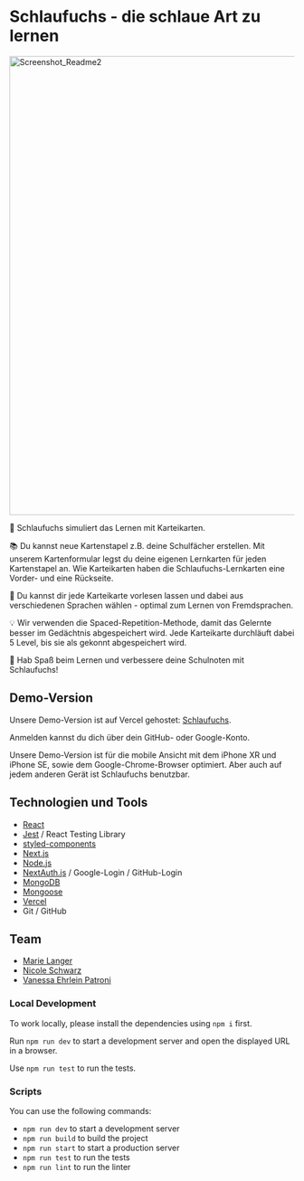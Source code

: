 # Schlaufuchs - die schlaue Art zu lernen
<img width="812" alt="Screenshot_Readme2" src="https://github.com/Nesssaaa/capstone-flashcard-app/assets/148340045/7e6aed6a-ecb5-4cb0-8efc-0d613d27b90a">




🦊 Schlaufuchs simuliert das Lernen mit Karteikarten.

📚 Du kannst neue Kartenstapel z.B. deine Schulfächer erstellen. Mit unserem Kartenformular legst du deine eigenen Lernkarten für jeden Kartenstapel an. Wie Karteikarten haben die Schlaufuchs-Lernkarten eine Vorder- und eine Rückseite.

📣 Du kannst dir jede Karteikarte vorlesen lassen und dabei aus verschiedenen Sprachen wählen - optimal zum Lernen von Fremdsprachen.

💡 Wir verwenden die Spaced-Repetition-Methode, damit das Gelernte besser im Gedächtnis abgespeichert wird. Jede Karteikarte durchläuft dabei 5 Level, bis sie als gekonnt abgespeichert wird.

🥳 Hab Spaß beim Lernen und verbessere deine Schulnoten mit Schlaufuchs!

## Demo-Version

Unsere Demo-Version ist auf Vercel gehostet: [Schlaufuchs](https://capstone-flashcard-app-zeta.vercel.app/).

Anmelden kannst du dich über dein GitHub- oder Google-Konto.

Unsere Demo-Version ist für die mobile Ansicht mit dem iPhone XR und iPhone SE, sowie dem Google-Chrome-Browser optimiert. Aber auch auf jedem anderen Gerät ist Schlaufuchs benutzbar.

## Technologien und Tools

- [React](https://react.dev/)
- [Jest](https://jestjs.io/) / React Testing Library 
- [styled-components](https://styled-components.com/)
- [Next.js](https://nextjs.org/)
- [Node.js](https://nodejs.org/en)
- [NextAuth.js](https://next-auth.js.org/) / Google-Login / GitHub-Login
- [MongoDB](https://www.mongodb.com/)
- [Mongoose](https://mongoosejs.com/)
- [Vercel](https://vercel.com/)
- Git / GitHub

## Team

- [Marie Langer](https://github.com/marielngr)
- [Nicole Schwarz](https://github.com/Nicole-Schwarz)
- [Vanessa Ehrlein Patroni](https://github.com/Nesssaaa)

### Local Development

To work locally, please install the dependencies using `npm i` first.

Run `npm run dev` to start a development server and open the displayed URL in a browser.

Use `npm run test` to run the tests.

### Scripts

You can use the following commands:

- `npm run dev` to start a development server
- `npm run build` to build the project
- `npm run start` to start a production server
- `npm run test` to run the tests
- `npm run lint` to run the linter
